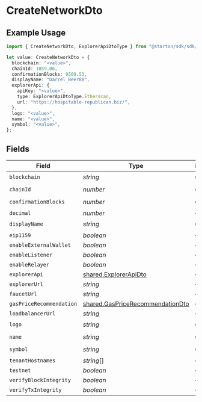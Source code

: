 # CreateNetworkDto

## Example Usage

```typescript
import { CreateNetworkDto, ExplorerApiDtoType } from "@starton/sdk/sdk/models/shared";

let value: CreateNetworkDto = {
  blockchain: "<value>",
  chainId: 1059.06,
  confirmationBlocks: 9509.53,
  displayName: "Darrel_Beer88",
  explorerApi: {
    apiKey: "<value>",
    type: ExplorerApiDtoType.Etherscan,
    url: "https://hospitable-republican.biz/",
  },
  logo: "<value>",
  name: "<value>",
  symbol: "<value>",
};
```

## Fields

| Field                                                                                       | Type                                                                                        | Required                                                                                    | Description                                                                                 |
| ------------------------------------------------------------------------------------------- | ------------------------------------------------------------------------------------------- | ------------------------------------------------------------------------------------------- | ------------------------------------------------------------------------------------------- |
| `blockchain`                                                                                | *string*                                                                                    | :heavy_check_mark:                                                                          | N/A                                                                                         |
| `chainId`                                                                                   | *number*                                                                                    | :heavy_check_mark:                                                                          | N/A                                                                                         |
| `confirmationBlocks`                                                                        | *number*                                                                                    | :heavy_check_mark:                                                                          | N/A                                                                                         |
| `decimal`                                                                                   | *number*                                                                                    | :heavy_minus_sign:                                                                          | N/A                                                                                         |
| `displayName`                                                                               | *string*                                                                                    | :heavy_check_mark:                                                                          | N/A                                                                                         |
| `eip1159`                                                                                   | *boolean*                                                                                   | :heavy_minus_sign:                                                                          | N/A                                                                                         |
| `enableExternalWallet`                                                                      | *boolean*                                                                                   | :heavy_minus_sign:                                                                          | N/A                                                                                         |
| `enableListener`                                                                            | *boolean*                                                                                   | :heavy_minus_sign:                                                                          | N/A                                                                                         |
| `enableRelayer`                                                                             | *boolean*                                                                                   | :heavy_minus_sign:                                                                          | N/A                                                                                         |
| `explorerApi`                                                                               | [shared.ExplorerApiDto](../../../sdk/models/shared/explorerapidto.md)                       | :heavy_minus_sign:                                                                          | N/A                                                                                         |
| `explorerUrl`                                                                               | *string*                                                                                    | :heavy_minus_sign:                                                                          | N/A                                                                                         |
| `faucetUrl`                                                                                 | *string*                                                                                    | :heavy_minus_sign:                                                                          | N/A                                                                                         |
| `gasPriceRecommendation`                                                                    | [shared.GasPriceRecommendationDto](../../../sdk/models/shared/gaspricerecommendationdto.md) | :heavy_minus_sign:                                                                          | N/A                                                                                         |
| `loadbalancerUrl`                                                                           | *string*                                                                                    | :heavy_minus_sign:                                                                          | N/A                                                                                         |
| `logo`                                                                                      | *string*                                                                                    | :heavy_check_mark:                                                                          | N/A                                                                                         |
| `name`                                                                                      | *string*                                                                                    | :heavy_check_mark:                                                                          | N/A                                                                                         |
| `symbol`                                                                                    | *string*                                                                                    | :heavy_check_mark:                                                                          | N/A                                                                                         |
| `tenantHostnames`                                                                           | *string*[]                                                                                  | :heavy_minus_sign:                                                                          | N/A                                                                                         |
| `testnet`                                                                                   | *boolean*                                                                                   | :heavy_minus_sign:                                                                          | N/A                                                                                         |
| `verifyBlockIntegrity`                                                                      | *boolean*                                                                                   | :heavy_minus_sign:                                                                          | N/A                                                                                         |
| `verifyTxIntegrity`                                                                         | *boolean*                                                                                   | :heavy_minus_sign:                                                                          | N/A                                                                                         |